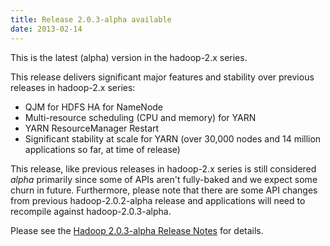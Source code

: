 ```yaml
---
title: Release 2.0.3-alpha available
date: 2013-02-14
---
```

<!---
  Licensed under the Apache License, Version 2.0 (the "License");
  you may not use this file except in compliance with the License.
  You may obtain a copy of the License at

   http://www.apache.org/licenses/LICENSE-2.0

  Unless required by applicable law or agreed to in writing, software
  distributed under the License is distributed on an "AS IS" BASIS,
  WITHOUT WARRANTIES OR CONDITIONS OF ANY KIND, either express or implied.
  See the License for the specific language governing permissions and
  limitations under the License. See accompanying LICENSE file.
-->

This is the latest (alpha) version in the hadoop-2.x series.

This release delivers significant major features and stability over
previous releases in hadoop-2.x series:

-   QJM for HDFS HA for NameNode
-   Multi-resource scheduling (CPU and memory) for YARN
-   YARN ResourceManager Restart
-   Significant stability at scale for YARN (over 30,000 nodes and 14
million applications so far, at time of release)

This release, like previous releases in hadoop-2.x series is still
considered *alpha* primarily since some of APIs aren't fully-baked and
we expect some churn in future. Furthermore, please note that there are
some API changes from previous hadoop-2.0.2-alpha release and
applications will need to recompile against hadoop-2.0.3-alpha.

Please see the [Hadoop 2.0.3-alpha Release
Notes](https://hadoop.apache.org/docs/r2.0.3-alpha/hadoop-project-dist/hadoop-common/releasenotes.html)
for details.

